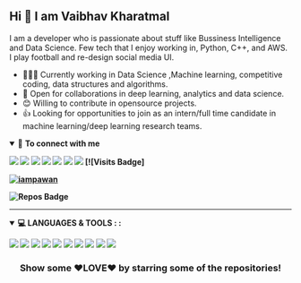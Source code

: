 ## Hi 👋 I am Vaibhav Kharatmal

I am a developer who is passionate about stuff like Bussiness Intelligence and Data Science. Few tech that I enjoy working in, Python, C++, and  AWS. I play football and re-design  social media UI.

- 👨🏽‍💻 Currently working in Data Science ,Machine learning, competitive coding, data structures and algorithms.
- 🤝 Open for collaborations in deep learning, analytics and data science.
- 😊 Willing to contribute in opensource projects.
- 👍 Looking for opportunities to join as an intern/full time candidate in machine learning/deep learning research teams.


<details open>
<summary>🤝 <b>To connect with me<b></summary>

<p align = "center">
 
[<img src="https://img.shields.io/badge/facebook-%230077B5.svg?&style=for-the-badge&logo=facebook&logoColor=white" />](https://www.facebook.com/lsdvaibhav/)
[<img src="https://img.shields.io/badge/linkedin-%230077B5.svg?&style=for-the-badge&logo=linkedin&logoColor=white" />](https://www.linkedin.com/in/lsdvaibhav/)
[<img src="https://img.shields.io/badge/hackerrank-%231DA1F2.svg?&style=for-the-badge&logo=hackerrank&logoColor=white" />](https://hackerrank.com/lsdvaibhav) 
[<img src="https://img.shields.io/badge/kaggle-%231DA1F2.svg?&style=for-the-badge&logo=kaggle&logoColor=black" />](https://kaggle.com/lsdvaibhav) 
[<img src = "https://img.shields.io/badge/instagram-%23E4405F.svg?&style=for-the-badge&logo=instagram&logoColor=white">](https://www.instagram.com/lsdvaibhav/)
[<img src="https://img.shields.io/badge/twitter-%231DA1F2.svg?&style=for-the-badge&logo=twitter&logoColor=white" />](https://twitter.com/lsdvaibhav)
[<img src = "https://img.shields.io/badge/github-%23000000.svg?&style=for-the-badge&logo=github&logoColor=white">](https://www.github.com/lsdvaibhav/)
[![Visits Badge][<p align="left"> <img src="https://komarev.com/ghpvc/?username=iampawan&label=Views&color=blue&style=plastic" alt="iampawan" /> </p>](https://github.com/lsdvaibhav/lsdvaibhav)
![Repos Badge](https://badges.pufler.dev/repos/lsdvaibhav?style=for-the-badge&color=red)

</p>

</details>

---


<details open>
<summary>💻 <b>LANGUAGES & TOOLS :</b> :</summary>

<img src="https://img.shields.io/badge/python%20-%2314354C.svg?&style=for-the-badge&logo=python&logoColor=white"/> <img src="https://img.shields.io/badge/r%20-%230077B5.svg?&style=for-the-badge&logo=r&logoColor=white"/> <img src="https://img.shields.io/badge/c%20-%2300599C.svg?&style=for-the-badge&logo=c&logoColor=white"/> <img src="https://img.shields.io/badge/java%20-%23000.svg?&style=for-the-badge&logo=java%2B%2B&ogoColor=white"/> <img src="https://img.shields.io/badge/c++%20-%2300599C.svg?&style=for-the-badge&logo=c%2B%2B&ogoColor=white"/> <img src="https://img.shields.io/badge/markdown-%23000000.svg?&style=for-the-badge&logo=markdown&logoColor=white"/> <img src="https://img.shields.io/badge/flask%20-%23000.svg?&style=for-the-badge&logo=flask&logoColor=white"/> <img src="https://img.shields.io/badge/git%20-%23F05033.svg?&style=for-the-badge&logo=git&logoColor=white"/> <img src="https://img.shields.io/badge/AWS%20-%23FF9900.svg?&style=for-the-badge&logo=amazon-aws&logoColor=white"/> <img src="https://img.shields.io/badge/heroku%20-%23430098.svg?&style=for-the-badge&logo=heroku&logoColor=white"/> 

</details>


<div align="center">

### Show some ❤️LOVE❤️ by starring some of the repositories!

</div>

